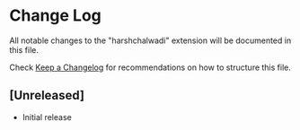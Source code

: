 # Change Log

All notable changes to the "harshchalwadi" extension will be documented in this file.

Check [Keep a Changelog](http://keepachangelog.com/) for recommendations on how to structure this file.

## [Unreleased]

- Initial release